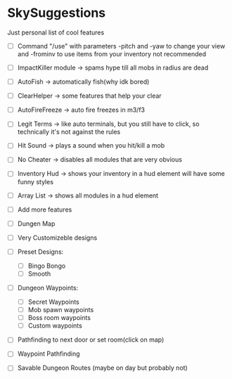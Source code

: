 # SkySuggestions
Just personal list of cool features


- [ ] Command "/use" with parameters -pitch and -yaw to change your view and -frominv to use items from your inventory not recommended
- [ ] ImpactKiller module -> spams hype till all mobs in radius are dead
- [ ] AutoFish -> automatically fish(why idk bored)
- [ ] ClearHelper -> some features that help your clear
- [ ] AutoFireFreeze -> auto fire freezes in m3/f3
- [ ] Legit Terms -> like auto terminals, but you still have to click, so technically it's not against the rules
- [ ] Hit Sound -> plays a sound when you hit/kill a mob
- [ ] No Cheater -> disables all modules that are very obvious
- [ ] Inventory Hud -> shows your inventory in a hud element will have some funny styles
- [ ] Array List -> shows all modules in a hud element
- [ ] Add more features



- [ ] Dungen Map
- [ ] Very Customizeble designs
- [ ] Preset Designs:
    - [ ] Bingo Bongo
    - [ ] Smooth
- [ ] Dungeon Waypoints:
    - [ ] Secret Waypoints
    - [ ] Mob spawn waypoints
    - [ ] Boss room waypoints
    - [ ] Custom waypoints
- [ ] Pathfinding to next door or set room(click on map)
- [ ] Waypoint Pathfinding
- [ ] Savable Dungeon Routes (maybe on day but probably not)